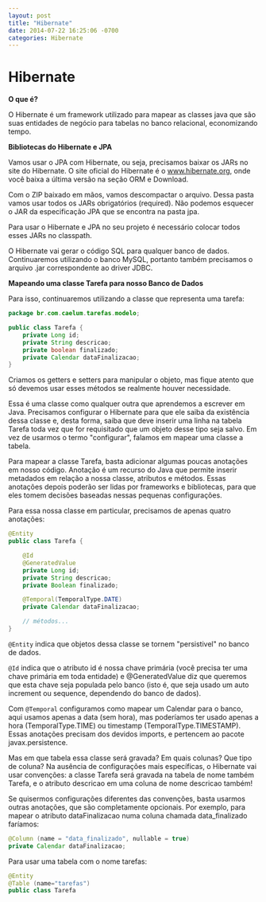 ```yaml
---
layout: post
title: "Hibernate"
date: 2014-07-22 16:25:06 -0700
categories: Hibernate
---
```


# Hibernate


**O que é?**

O Hibernate é um framework utilizado para mapear as classes java que são suas entidades de negócio para tabelas no banco relacional, economizando tempo.

**Bibliotecas do Hibernate e JPA**

Vamos usar o JPA com Hibernate, ou seja, precisamos baixar os JARs no site do Hibernate. O site oficial do Hibernate é o www.hibernate.org, onde você baixa a última versão na seção ORM e Download.

Com o ZIP baixado em mãos, vamos descompactar o arquivo. Dessa pasta vamos usar todos os JARs obrigatórios (required). Não podemos esquecer o JAR da especificação JPA que se encontra na pasta jpa.

Para usar o Hibernate e JPA no seu projeto é necessário colocar todos esses JARs no classpath.

O Hibernate vai gerar o código SQL para qualquer banco de dados. Continuaremos utilizando o banco MySQL, portanto também precisamos o arquivo .jar correspondente ao driver JDBC.

**Mapeando uma classe Tarefa para nosso Banco de Dados**

Para isso, continuaremos utilizando a classe que representa uma tarefa:


```java
package br.com.caelum.tarefas.modelo;

public class Tarefa {
    private Long id;
    private String descricao;
    private boolean finalizado;
    private Calendar dataFinalizacao;
}
```
Criamos os getters e setters para manipular o objeto, mas fique atento que só devemos usar esses métodos se realmente houver necessidade.

Essa é uma classe como qualquer outra que aprendemos a escrever em Java. Precisamos configurar o Hibernate para que ele saiba da existência dessa classe e, desta forma, saiba que deve inserir uma linha na tabela Tarefa toda vez que for requisitado que um objeto desse tipo seja salvo. Em vez de usarmos o termo "configurar", falamos em mapear uma classe a tabela.

Para mapear a classe Tarefa, basta adicionar algumas poucas anotações em nosso código. Anotação é um recurso do Java que permite inserir metadados em relação a nossa classe, atributos e métodos. Essas anotações depois poderão ser lidas por frameworks e bibliotecas, para que eles tomem decisões baseadas nessas pequenas configurações.

Para essa nossa classe em particular, precisamos de apenas quatro anotações:

```java
@Entity
public class Tarefa {

    @Id
    @GeneratedValue
    private Long id;
    private String descricao;
    private Boolean finalizado;

    @Temporal(TemporalType.DATE)
    private Calendar dataFinalizacao;

    // métodos...
}
```

`@Entity` indica que objetos dessa classe se tornem "persistivel" no banco de dados. 

`@Id` indica que o atributo id é nossa chave primária (você precisa ter uma chave primária em toda entidade) e @GeneratedValue diz que queremos que esta chave seja populada pelo banco (isto é, que seja usado um auto increment ou sequence, dependendo do banco de dados). 

Com `@Temporal` configuramos como mapear um Calendar para o banco, aqui usamos apenas a data (sem hora), mas poderíamos ter usado apenas a hora (TemporalType.TIME) ou timestamp (TemporalType.TIMESTAMP). Essas anotações precisam dos devidos imports, e pertencem ao pacote javax.persistence.

Mas em que tabela essa classe será gravada? Em quais colunas? Que tipo de coluna? Na ausência de configurações mais específicas, o Hibernate vai usar convenções: a classe Tarefa será gravada na tabela de nome também Tarefa, e o atributo descricao em uma coluna de nome descricao também!

Se quisermos configurações diferentes das convenções, basta usarmos outras anotações, que são completamente opcionais. Por exemplo, para mapear o atributo dataFinalizacao numa coluna chamada data_finalizado faríamos:

```java
@Column (name = "data_finalizado", nullable = true)
private Calendar dataFinalizacao;
```

Para usar uma tabela com o nome tarefas:

```java
@Entity 
@Table (name="tarefas")
public class Tarefa 
```

